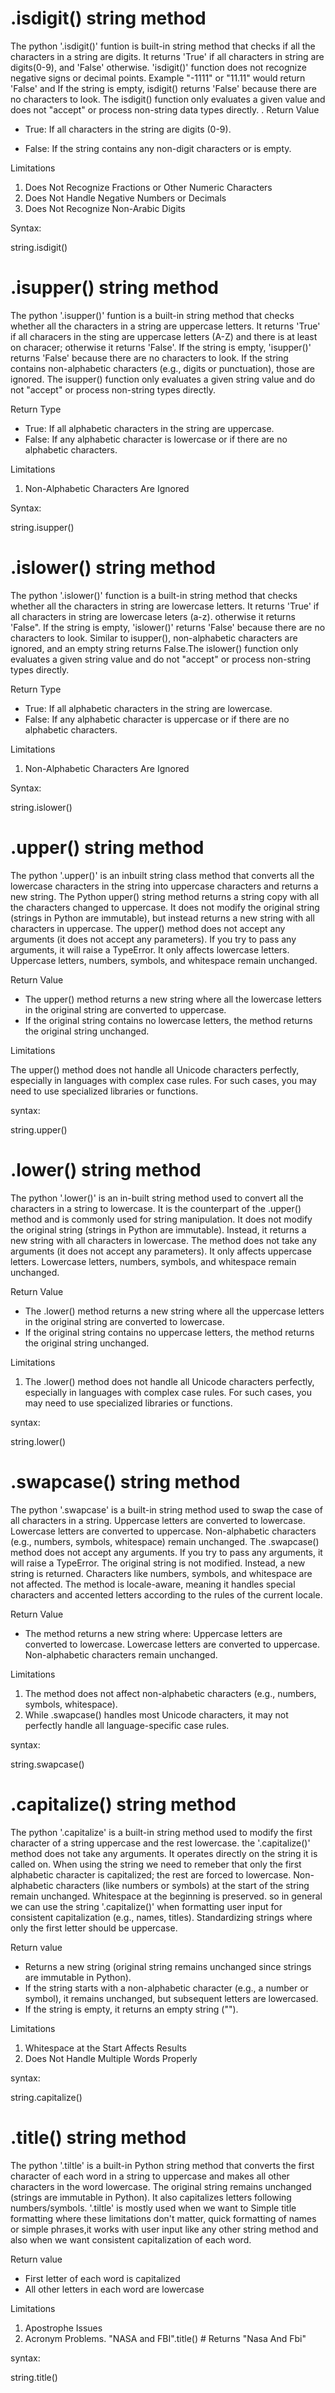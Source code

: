 # .isdigit() string method

The python '.isdigit()' funtion is built-in string method that checks if all the characters in a string are digits. It returns 'True' if all characters in string are digits(0-9), and 'False' otherwise. 'isdigit()' function does not recognize negative signs or decimal points. Example "-1111" or "11.11" would return 'False' and If the string is empty, isdigit() returns 'False' because there are no characters to look. The isdigit() function only evaluates a given value and does not "accept" or process non-string data types directly. 
.
Return Value

* True: If all characters in the string are digits (0-9).

* False: If the string contains any non-digit characters or is empty.

Limitations

1. Does Not Recognize Fractions or Other Numeric Characters
2. Does Not Handle Negative Numbers or Decimals
3. Does Not Recognize Non-Arabic Digits

Syntax:

string.isdigit()

# .isupper() string method

The python '.isupper()' funtion is a built-in string method that checks whether all the characters in a string are uppercase letters. It returns 'True' if all characers in the sting are uppercase letters (A-Z) and there is at least on characer; otherwise it returns 'False'. If the string is empty, 'isupper()' returns 'False' because there are no characters to look. If the string contains non-alphabetic characters (e.g., digits or punctuation), those are ignored. The isupper() function only evaluates a given string value and do not "accept" or process non-string types directly.

Return Type

* True: If all alphabetic characters in the string are uppercase.
* False: If any alphabetic character is lowercase or if there are no alphabetic characters.

Limitations

1. Non-Alphabetic Characters Are Ignored


Syntax:

string.isupper()

# .islower() string method

The python '.islower()' function is a built-in string method that checks whether all the characters in string are lowercase letters. It returns 'True' if all characters in string are lowercase leters (a-z). otherwise it returns 'False". If the string is  empty, 'islower()' returns 'False' because there are no characters to look. Similar to isupper(), non-alphabetic characters are ignored, and an empty string returns False.The islower() function only evaluates a given string value and do not "accept" or process non-string types directly.

Return Type

* True: If all alphabetic characters in the string are lowercase.
* False: If any alphabetic character is uppercase or if there are no alphabetic characters.

Limitations

1. Non-Alphabetic Characters Are Ignored 

Syntax:

string.islower()

# .upper() string method

The python '.upper()' is  an inbuilt string class method that converts all the lowercase characters in the string into uppercase characters and returns a new string. The Python upper() string method returns a string copy with all the characters changed to uppercase. It does not modify the original string (strings in Python are immutable), but instead returns a new string with all characters in uppercase. The upper() method does not accept any arguments  (it does not accept any parameters). If you try to pass any arguments, it will raise a TypeError.  It only affects lowercase letters. Uppercase letters, numbers, symbols, and whitespace remain unchanged. 

Return Value

* The upper() method returns a new string where all the lowercase letters in the original string are converted to uppercase.
* If the original string contains no lowercase letters, the method returns the original string unchanged.

Limitations

The upper() method does not handle all Unicode characters perfectly, especially in languages with complex case rules. For such cases, you may need to use specialized libraries or functions.

syntax:

string.upper()

# .lower() string method

The python '.lower()' is an in-built string  method used to convert all the characters in a string to lowercase. It is the counterpart of the .upper() method and is commonly used for string manipulation. It does not modify the original string (strings in Python are immutable). Instead, it returns a new string with all characters in lowercase. The method does not take any arguments (it does not accept any parameters). It only affects uppercase letters. Lowercase letters, numbers, symbols, and whitespace remain unchanged.

Return Value

* The .lower() method returns a new string where all the uppercase letters in the original string are converted to lowercase.
* If the original string contains no uppercase letters, the method returns the original string unchanged.

Limitations

1. The .lower() method does not handle all Unicode characters perfectly, especially in languages with complex case rules. For such cases, you may need to use specialized libraries or functions.

syntax:

string.lower()

# .swapcase() string method

The python '.swapcase' is a built-in string method used to  swap the case of all characters in a string. Uppercase letters are converted to lowercase. Lowercase letters are converted to uppercase. Non-alphabetic characters (e.g., numbers, symbols, whitespace) remain unchanged. The .swapcase() method does not accept any arguments. If you try to pass any arguments, it will raise a TypeError. The original string is not modified. Instead, a new string is returned. Characters like numbers, symbols, and whitespace are not affected. The method is locale-aware, meaning it handles special characters and accented letters according to the rules of the current locale.

Return Value

* The method returns a new string where:
  Uppercase letters are converted to lowercase.
  Lowercase letters are converted to uppercase.
  Non-alphabetic characters remain unchanged.

Limitations

1. The method does not affect non-alphabetic characters (e.g., numbers, symbols, whitespace).
2. While .swapcase() handles most Unicode characters, it may not perfectly handle all language-specific case rules.

syntax:

string.swapcase()

# .capitalize() string method

The python '.capitalize' is a built-in string method used to modify the first character of a string uppercase and the rest lowercase. the '.capitalize()' method does not take any arguments. It operates directly on the string it is called on. When using the string we need to remeber that only the first alphabetic character is capitalized; the rest are forced to lowercase. Non-alphabetic characters (like numbers or symbols) at the start of the string remain unchanged. Whitespace at the beginning is preserved. so in general we can use the string '.capitalize()' when formatting user input for consistent capitalization (e.g., names, titles). Standardizing strings where only the first letter should be uppercase.

Return value

* Returns a new string (original string remains unchanged since strings are immutable in Python).
* If the string starts with a non-alphabetic character (e.g., a number or symbol), it remains unchanged, but subsequent letters are lowercased.
* If the string is empty, it returns an empty string ("").

Limitations   

1. Whitespace at the Start Affects Results
2. Does Not Handle Multiple Words Properly

syntax:

string.capitalize()

# .title() string method

The python '.tiltle' is a built-in Python string method that converts the first character of each word in a string to uppercase and makes all other characters in the word lowercase. The original string remains unchanged (strings are immutable in Python). It also capitalizes letters following numbers/symbols. '.tiltle' is mostly used when we want to Simple title formatting where these limitations don't matter, quick formatting of names or simple phrases,it works with user input like any other string method and also when we want consistent capitalization of each word. 

Return value

* First letter of each word is capitalized
* All other letters in each word are lowercase

Limitations

1. Apostrophe Issues
2. Acronym Problems. "NASA and FBI".title()  # Returns "Nasa And Fbi" 

syntax:

string.title()











